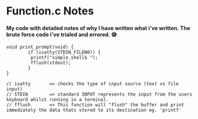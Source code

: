 # Function.c Notes

#### My code with detailed notes of why I have written what i've written. The brute force code i've trialed and errored. 😅

```
void print_prompt(void) {
        if (isatty(STDIN_FILEN0)) {
         printf("simple_shell$ ");
         fflush(stdout);
        }
}

// isatty       => checks the type of input source (text vs file input)
// STDIN        => standard INPUT represents the input from the users keyboard whilst running in a terminal. 
// fflush       => This function will "flush" the buffer and print immediately the data thats stored to its destination eg. 'printf'
```

